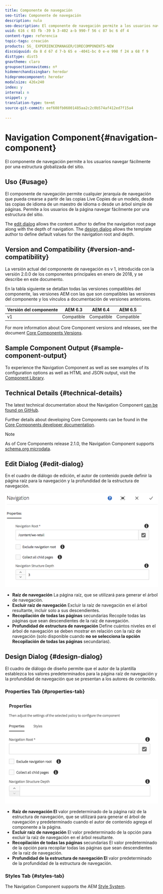 ```yaml
---
title: Componente de navegación
seo-title: Componente de navegación
description: nulo
seo-description: El componente de navegación permite a los usuarios navegar fácilmente por una estructura globalizada del sitio.
uuid: 616 c 03 fb -39 b 3-402 a-b 990-f 56 c 87 bc 6 df 4
content-type: referencia
topic-tags: creación
products: SG_ EXPERIENCEMANAGER/CORECOMPONENTS-NEW
discoiquuid: da 8 d 67 d 7-b 65 e -4041-bc 0 e-e 998 f 24 a 68 f 9
disttype: dist5
gnavtheme: claro
groupsectionnavitems: nº
hidemerchandisingbar: heredar
hidepromocomponent: heredar
modalsize: 426x240
index: y
internal: n
snippet: y
translation-type: tm+mt
source-git-commit: eef608fb06001485aa2c2c0b574af412ed7f15a4

---
```



# Navigation Component{#navigation-component}

El componente de navegación permite a los usuarios navegar fácilmente por una estructura globalizada del sitio.

## Uso {#usage}

El componente de navegación permite cualquier jerarquía de navegación que pueda crearse a partir de las copias Live Copies de un modelo, desde las copias de idioma de un maestro de idioma o desde un árbol simple de páginas. Permite a los usuarios de la página navegar fácilmente por una estructura del sitio.

The [edit dialog](#edit-dialog) allows the content author to define the navigation root page along with the depth of navigation. The [design dialog](#design-dialog) allows the template author to define default values for the navigation root and depth.

## Version and Compatibility {#version-and-compatibility}

La versión actual del componente de navegación es v 1, introducida con la versión 2.0.0 de los componentes principales en enero de 2018, y se describe en este documento.

En la tabla siguiente se detallan todas las versiones compatibles del componente, las versiones AEM con las que son compatibles las versiones del componente y los vínculos a documentación de versiones anteriores.

| Versión del componente | AEM 6.3 | AEM 6.4 | AEM 6.5 |
|--- |--- |--- |--- |
| v1 | Compatible | Compatible | Compatible |


For more information about Core Component versions and releases, see the document [Core Components Versions](versions.md).

## Sample Component Output {#sample-component-output}

To experience the Navigation Component as well as see examples of its configuration options as well as HTML and JSON output, visit the [Component Library](http://opensource.adobe.com/aem-core-wcm-components/library/navigation.html).

## Technical Details {#technical-details}

The latest technical documentation about the Navigation Component [can be found on GitHub](https://github.com/adobe/aem-core-wcm-components/blob/master/content/src/content/jcr_root/apps/core/wcm/components/navigation/v1/navigation).

Further details about developing Core Components can be found in the [Core Components developer documentation](developing.md).

>[!NOTE]
>
>As of Core Components release 2.1.0, the Navigation Component supports [schema.org microdata](https://schema.org).

## Edit Dialog {#edit-dialog}

En el cuadro de diálogo de edición, el autor de contenido puede definir la página raíz para la navegación y la profundidad de la estructura de navegación.

![](assets/screen_shot_2018-04-03at112055.png)

* **Raíz
de navegación** La página raíz, que se utilizará para generar el árbol de navegación.
* **Excluir raíz
de navegación** Excluir la raíz de navegación en el árbol resultante, incluir solo a sus descendientes.
* **Recopilación de todas las páginas**
secundarias Recopile todas las páginas que sean descendientes de la raíz de navegación.
* **Profundidad
de estructura de navegación** Define cuántos niveles en el árbol de navegación se deben mostrar en relación con la raíz de navegación (solo disponible cuando **no se selecciona la opción Recopilación de todas las páginas** secundarias).

## Design Dialog {#design-dialog}

El cuadro de diálogo de diseño permite que el autor de la plantilla establezca los valores predeterminados para la página raíz de navegación y la profundidad de navegación que se presentan a los autores de contenido.

### Properties Tab {#properties-tab}

![](assets/screen_shot_2018-04-03at112357.png)

* **Raíz de navegación El**
valor predeterminado de la página raíz de la estructura de navegación, que se utilizará para generar el árbol de navegación y predeterminado cuando el autor de contenido agrega el componente a la página.
* **Excluir raíz
de navegación** El valor predeterminado de la opción para excluir la raíz de navegación en el árbol resultante.
* **Recopilación de todas las páginas**
secundarias El valor predeterminado de la opción para recopilar todas las páginas que sean descendientes de la raíz de navegación.
* **Profundidad de la estructura de navegación El**
valor predeterminado de la profundidad de la estructura de navegación.

### Styles Tab {#styles-tab}

The Navigation Component supports the AEM [Style System](authoring.md#component-styling).